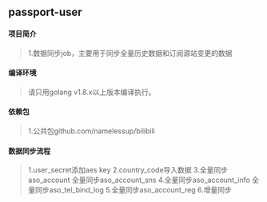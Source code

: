 ## passport-user

#### 项目简介
> 1.数据同步job，主要用于同步全量历史数据和订阅源站变更的数据

#### 编译环境
> 请只用golang v1.8.x以上版本编译执行。

#### 依赖包
> 1.公共包github.com/namelessup/bilibili

#### 数据同步流程
> 1.user_secret添加aes key
> 2.country_code导入数据
> 3.全量同步aso_account
    全量同步aso_account_sns
> 4.全量同步aso_account_info
    全量同步aso_tel_bind_log
> 5.全量同步aso_account_reg
> 6.增量同步
